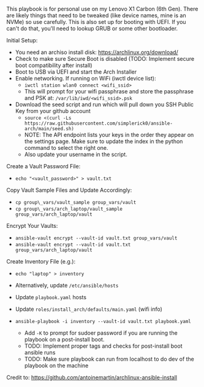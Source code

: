 This playbook is for personal use on my Lenovo X1 Carbon (6th Gen). There are likely things that 
need to be tweaked (like device names, mine is an NVMe) so use carefully.  This is also set up for 
booting with UEFI. If you can't do that, you'll need to lookup GRUB or some other bootloader.

Initial Setup:
* You need an archiso install disk: https://archlinux.org/download/
* Check to make sure Secure Boot is disabled (TODO: Implement secure boot compatibility after install)
* Boot to USB via UEFI and start the Arch Installer
* Enable networking. If running on WiFi (iwctl device list):
  * `iwctl station wlan0 connect <wifi_ssid>`
  * This will prompt for your wifi passphrase and store the passphrase and PSK at:
    `/var/lib/iwd/<wifi_ssid>.psk`
* Download the seed script and run which will pull down you SSH Public Key from your github account
  * `source <(curl -Ls https://raw.githubusercontent.com/simplerick0/ansible-arch/main/seed.sh)`
  * NOTE: The API endpoint lists your keys in the order they appear on the settings page.  Make
    sure to update the index in the python command to select the right one.
  * Also update your username in the script.

Create a Vault Password File:
* `echo "<vault_password>" > vault.txt`

Copy Vault Sample Files and Update Accordingly:
* `cp group\_vars/vault_sample group_vars/vault`
* `cp group\_vars/arch_laptop/vault_sample group_vars/arch_laptop/vault`

Encrypt Your Vaults:
* `ansible-vault encrypt --vault-id vault.txt group_vars/vault`
* `ansible-vault encrypt --vault-id vault.txt group_vars/arch_laptop/vault`

Create Inventory File (e.g.):
* `echo "laptop" > inventory`
* Alternatively, update `/etc/ansible/hosts`

* Update `playbook.yaml` hosts
* Update `roles/install_arch/defaults/main.yaml` (wifi info)
* `ansible-playbook -i inventory --vault-id vault.txt playbook.yaml`
  * Add `-K` to prompt for sudoer password if you are running the playbook on a post-install boot.
  * TODO: Implement proper tags and checks for post-install boot ansible runs
  * TODO: Make sure playbook can run from localhost to do dev of the playbook on the machine

Credit to: https://github.com/antoinemartin/archlinux-ansible-install
